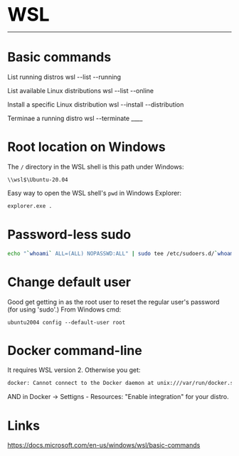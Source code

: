 **<span style="font-size:3em;color:black">WSL</span>**
***

# Basic commands

   List running distros
   wsl --list --running

   List available Linux distributions
   wsl --list --online
   
   Install a specific Linux distribution
   wsl --install --distribution <Distribution Name>
   
   Terminae a running distro
   wsl --terminate ____

# Root location on Windows
The ```/``` directory in the WSL shell is this path under Windows:
```
\\wsl$\Ubuntu-20.04
```

Easy way to open the WSL shell's ```pwd``` in Windows Explorer:
```bash
explorer.exe .
```

# Password-less sudo
```bash
echo "`whoami` ALL=(ALL) NOPASSWD:ALL" | sudo tee /etc/sudoers.d/`whoami` && sudo chmod 0440 /etc/sudoers.d/`whoami`
```

# Change default user
Good get getting in as the root user to reset the regular user's password (for using 'sudo'.)  From Windows cmd:
```shellscript
ubuntu2004 config --default-user root
```

# Docker command-line
It requires WSL version 2.  Otherwise you get:
```bash
docker: Cannot connect to the Docker daemon at unix:///var/run/docker.sock. Is the docker daemon running?
```
AND in Docker -> Settigns - Resources: "Enable integration" for your distro.

# Links
   
   https://docs.microsoft.com/en-us/windows/wsl/basic-commands
   
   
